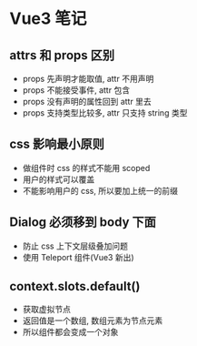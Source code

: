 # Vue3 笔记

## attrs 和 props 区别

- props 先声明才能取值, attr 不用声明
- props 不能接受事件, attr 包含
- props 没有声明的属性回到 attr 里去
- props 支持类型比较多, attr 只支持 string 类型

## css 影响最小原则

- 做组件时 css 的样式不能用 scoped
- 用户的样式可以覆盖
- 不能影响用户的 css, 所以要加上统一的前缀

## Dialog 必须移到 body 下面

- 防止 css 上下文层级叠加问题
- 使用 Teleport 组件(Vue3 新出)

## context.slots.default()

- 获取虚拟节点
- 返回值是一个数组, 数组元素为节点元素
- 所以组件都会变成一个对象
